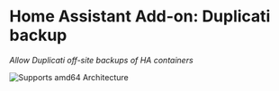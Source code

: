 # Home Assistant Add-on: Duplicati backup

_Allow Duplicati off-site backups of HA containers_

![Supports amd64 Architecture][amd64-shield]

[amd64-shield]: https://img.shields.io/badge/amd64-yes-green.svg
